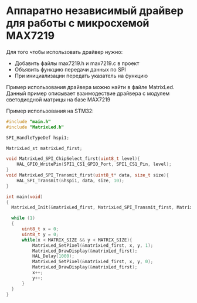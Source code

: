 # Аппаратно независимый драйвер для работы с микросхемой MAX7219
Для того чтобы использовать драйвер нужно:
- Добавить файлы max7219.h и max7219.c в проект
- Объявить функцию передачи данных по SPI
- При инициализации передать указатель на функцию

Пример использования драйвера можно найти в файле MatrixLed. Данный пример описывает взаимодествие драйвера с модулем светодиодной матрицы на базе MAX7219

Пример использования на STM32:
```C
#include "main.h"
#include "MatrixLed.h"

SPI_HandleTypeDef hspi1;

MatrixLed_st matrixLed_first;

void MatrixLed_SPI_ChipSelect_first(uint8_t level){
	HAL_GPIO_WritePin(SPI1_CS1_GPIO_Port, SPI1_CS1_Pin, level);
}
void MatrixLed_SPI_Transmit_first(uint8_t* data, size_t size){
	HAL_SPI_Transmit(&hspi1, data, size, 10);
}

int main(void)
{
  MatrixLed_Init(&matrixLed_first, MatrixLed_SPI_Transmit_first, MatrixLed_SPI_ChipSelect_first);

  while (1)
  {
	  uint8_t x = 0;
	  uint8_t y = 0;
	  while(x < MATRIX_SIZE && y < MATRIX_SIZE){
		  MatrixLed_SetPixel(&matrixLed_first, x, y, 1);
		  MatrixLed_DrawDisplay(&matrixLed_first);
		  HAL_Delay(1000);
		  MatrixLed_SetPixel(&matrixLed_first, x, y, 0);
		  MatrixLed_DrawDisplay(&matrixLed_first);
		  x++;
		  y++;
	  }
  }
}
```
